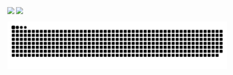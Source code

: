 <img height="180em" src="https://github-readme-stats.vercel.app/api?username=rafael4141&show_icons=true&theme=dracula&include_all_commits=true&count_private=true"/>
<img height="180em" src="https://github-readme-stats.vercel.app/api/top-langs/?username=rafael4141&layout=compact&langs_count=7&theme=dracula"/>


![Snake animation](https://github.com/rafael4141/rafael4141/blob/output/github-contribution-grid-snake.svg)
